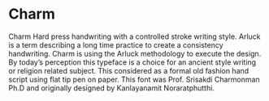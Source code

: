 # Charm
Charm
Hard press handwriting with a controlled stroke writing style. Arluck is a term describing a long time practice to create a consistency handwriting. Charm is using the Arluck methodology to execute the design. By today’s perception this typeface is a choice for an ancient style writing or religion related subject. This considered as a formal old fashion hand script using flat tip pen on paper. This font was Prof. Srisakdi Charmonman Ph.D and originally designed by Kanlayanamit Noraratphutthi.
